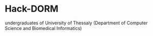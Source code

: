 # Hack-DORM
undergraduates of University of Thessaly (Department of Computer Science and Biomedical Informatics)
